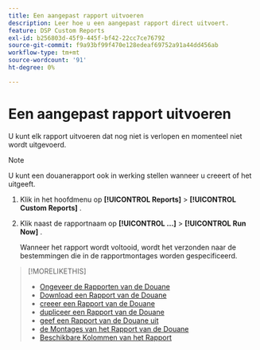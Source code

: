 ```yaml
---
title: Een aangepast rapport uitvoeren
description: Leer hoe u een aangepast rapport direct uitvoert.
feature: DSP Custom Reports
exl-id: b256803d-45f9-445f-bf42-22cc7ce76792
source-git-commit: f9a93bf99f470e128edeaf69752a91a44dd456ab
workflow-type: tm+mt
source-wordcount: '91'
ht-degree: 0%

---
```


# Een aangepast rapport uitvoeren

U kunt elk rapport uitvoeren dat nog niet is verlopen en momenteel niet wordt uitgevoerd.

>[!NOTE]
>
>U kunt een douanerapport ook in werking stellen wanneer u [ ](report-create.md) creeert of [ ](report-edit.md) het uitgeeft.

1. Klik in het hoofdmenu op **[!UICONTROL Reports]** > **[!UICONTROL Custom Reports]** .

1. Klik naast de rapportnaam op **[!UICONTROL ...]** > **[!UICONTROL Run Now]** .

   Wanneer het rapport wordt voltooid, wordt het verzonden naar de bestemmingen die in de rapportmontages worden gespecificeerd.

>[!MORELIKETHIS]
>
>* [ Ongeveer de Rapporten van de Douane ](/help/dsp/reports/report-about.md)
>* [ Download een Rapport van de Douane ](/help/dsp/reports/report-download.md)
>* [ creeer een Rapport van de Douane ](/help/dsp/reports/report-create.md)
>* [ dupliceer een Rapport van de Douane ](/help/dsp/reports/report-copy.md)
>* [ geef een Rapport van de Douane uit ](/help/dsp/reports/report-edit.md)
>* [ de Montages van het Rapport van de Douane ](/help/dsp/reports/report-settings.md)
>* [ Beschikbare Kolommen van het Rapport ](/help/dsp/reports/report-columns.md)
